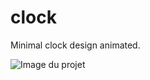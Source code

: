 # clock
Minimal clock design animated.

![Image du projet](https://repository-images.githubusercontent.com/658725037/c5b167e4-c764-4368-8c5f-dedc3120015f)
